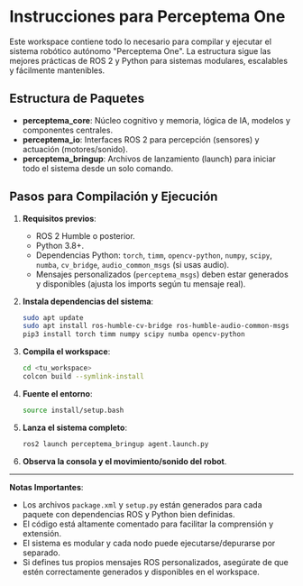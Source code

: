 # Instrucciones para Perceptema One

Este workspace contiene todo lo necesario para compilar y ejecutar el sistema robótico autónomo "Perceptema One". La estructura sigue las mejores prácticas de ROS 2 y Python para sistemas modulares, escalables y fácilmente mantenibles.

## Estructura de Paquetes

- **perceptema_core**: Núcleo cognitivo y memoria, lógica de IA, modelos y componentes centrales.
- **perceptema_io**: Interfaces ROS 2 para percepción (sensores) y actuación (motores/sonido).
- **perceptema_bringup**: Archivos de lanzamiento (launch) para iniciar todo el sistema desde un solo comando.

## Pasos para Compilación y Ejecución

1. **Requisitos previos**:
    - ROS 2 Humble o posterior.
    - Python 3.8+.
    - Dependencias Python: `torch`, `timm`, `opencv-python`, `numpy`, `scipy`, `numba`, `cv_bridge`, `audio_common_msgs` (si usas audio).
    - Mensajes personalizados (`perceptema_msgs`) deben estar generados y disponibles (ajusta los imports según tu mensaje real).

2. **Instala dependencias del sistema**:
    ```bash
    sudo apt update
    sudo apt install ros-humble-cv-bridge ros-humble-audio-common-msgs python3-opencv python3-pip
    pip3 install torch timm numpy scipy numba opencv-python
    ```

3. **Compila el workspace**:
    ```bash
    cd <tu_workspace>
    colcon build --symlink-install
    ```

4. **Fuente el entorno**:
    ```bash
    source install/setup.bash
    ```

5. **Lanza el sistema completo**:
    ```bash
    ros2 launch perceptema_bringup agent.launch.py
    ```

6. **Observa la consola y el movimiento/sonido del robot**.

---

**Notas Importantes**:

- Los archivos `package.xml` y `setup.py` están generados para cada paquete con dependencias ROS y Python bien definidas.
- El código está altamente comentado para facilitar la comprensión y extensión.
- El sistema es modular y cada nodo puede ejecutarse/depurarse por separado.
- Si defines tus propios mensajes ROS personalizados, asegúrate de que estén correctamente generados y disponibles en el workspace.